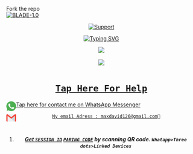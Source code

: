  Fork the repo
    <br>
<a href="https://github.com/Bladeh3x/BLADE-MD-V2/fork"><img title="BLADE-1.0" src="https://img.shields.io/badge/FORK BLADE-1.0-h?color=black&style=for-the-badge&logo=stackshare"></a>
</p>
<p align="center">
  <a href="https://chat.whatsapp.com/ESB8e9HAS2wGlwBvzGYnLx">
    <img alt=Support height="250" src="https://telegra.ph/file/c5121735684e9a7848a03.jpg"> 
    </p>
      <div align="center">
<a href="https://git.io/typing-svg"><img src="https://readme-typing-svg.demolab.com?font=Impact&size=50&pause=1000&color=000000&center=true&width=910&height=100&lines=THIS IS+BLADE-MD,-V2;MULTI+DEVICE+WHATSAPP+BOT;CREATED+BY+ TEAM BLADE ;PUBLIC+RELESED+DATE;2024/08/11;." alt="Typing SVG" /></a>
  </p>
  <p align="center"> 
  <a href="https://github.com/Bladeh3x/BLADE-MD-V2/stargazers">
    <img src="https://img.shields.io/github/stars/Bladeh3x/BLADE-MD-V2?style=social">

 <p align="center">
  <a href="https://github.com/Bladeh3x/BLADE-MD-V2/fork">
    <img src="https://img.shields.io/github/forks/Bladeh3x/BLADE-MD-V2?label=Fork&style=social">
  
  # ```Tap Here For Help```  
  
  <p align="left">
  <a href="https://wa.me/2348059540212?text=Hello%20alex~tv%20...%20I%20need%20some%20help%20in%20blade%20md-,vè">
    <img align="left" alt="SIEGRIN | Whastapp" width="26px" src="https://raw.githubusercontent.com/PikaBotz/My_Personal_Space/main/Images/AnyaBot_pics/Anya_v2/Whatsapp.svg" />
  Tap here for contact me on WhatsApp Messenger 
  </p>
  <p align="center">
  <a href="My email: maxdavid126@gmail.com">
    <img align="left" alt="SIEGRIN | Gmail" width="26px" src="https://raw.githubusercontent.com/PikaBotz/My_Personal_Space/main/Images/AnyaBot_pics/Anya_v2/Gmail.svg" />
  
    My email Adress : maxdavid126@gmail.com
     
  <div><br>
</p>
   
1. ***Get [`SESSION ID`](https://scanqr-hsdh.onrender.com/wasiqr) [`PARING CODE`](https://scanqr-hsdh.onrender.com/pair) by scanning QR code. `Whatapp>Three dots>Linked Devices`***
